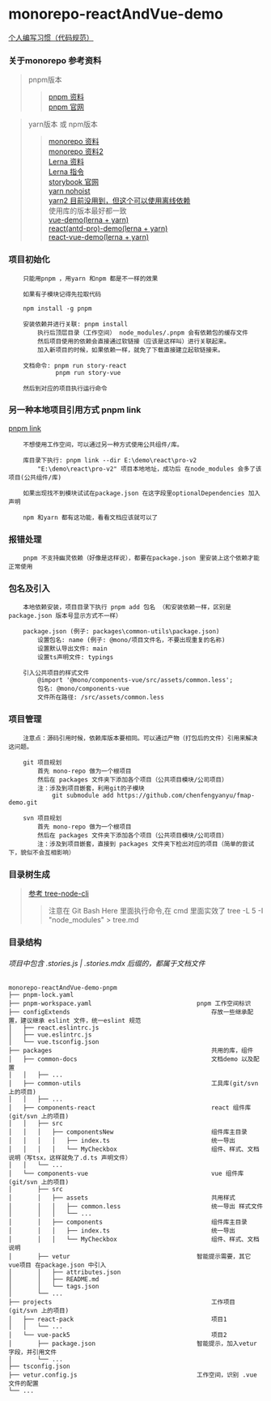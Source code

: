 # monorepo-reactAndVue-demo

[个人编写习惯（代码规范）](./normalize.md)<br>

### 关于monorepo 参考资料
>pnpm版本<br>
>>[pnpm 资料](https://zhuanlan.zhihu.com/p/352437367)<br>
>>[pnpm 官网](https://pnpm.io/zh/)

>yarn版本 或 npm版本<br>
>>[monorepo 资料](https://www.zhihu.com/question/318476028/answer/1895685159)<br>
>>[monorepo 资料2](https://blog.csdn.net/qiwoo_weekly/article/details/115713366)<br>
>>[Lerna 资料](https://segmentfault.com/a/1190000019350611)<br>
>>[Lerna 指令](http://www.febeacon.com/lerna-docs-zh-cn/routes/commands/)<br>
>>[storybook 官网](https://storybook.js.org/)<br>
>>[yarn nohoist](https://classic.yarnpkg.com/blog/2018/02/15/nohoist/)<br>
>>[yarn2 目前没用到，但这个可以使用离线依赖](https://www.yarnpkg.cn/getting-started/install)<br>
>>使用库的版本最好都一致<br>
>>[vue-demo(lerna + yarn)](https://github.com/zkp442910864/monorepo-vue-demo)<br>
>>[react(antd-pro)-demo(lerna + yarn)](https://github.com/zkp442910864/monorepo-react-demo)<br>
>>[react-vue-demo(lerna + yarn)](https://github.com/zkp442910864/monorepo-reactAndVue-demo/tree/lerna+yarn)<br>



### 项目初始化
```
    只能用pnpm ，用yarn 和npm 都是不一样的效果

    如果有子模块记得先拉取代码

    npm install -g pnpm

    安装依赖并进行关联: pnpm install
        执行后顶层目录（工作空间） node_modules/.pnpm 会有依赖包的缓存文件
        然后项目使用的依赖会直接通过软链接（应该是这样叫）进行关联起来。
        加入新项目的时候，如果依赖一样，就免了下载直接建立起软链接来。

    文档命令: pnpm run story-react
             pnpm run story-vue

    然后到对应的项目执行运行命令
```

### 另一种本地项目引用方式 pnpm link
[pnpm link](https://pnpm.io/zh/cli/link)<br>
```
    不想使用工作空间，可以通过另一种方式使用公共组件/库。

    库目录下执行: pnpm link --dir E:\demo\react\pro-v2
        "E:\demo\react\pro-v2" 项目本地地址，成功后 在node_modules 会多了该项目(公共组件/库)

    如果出现找不到模块试试在package.json 在这字段里optionalDependencies 加入声明

    npm 和yarn 都有这功能，看看文档应该就可以了
```

### 报错处理
```
    pnpm 不支持幽灵依赖（好像是这样说），都要在package.json 里安装上这个依赖才能正常使用
```

### 包名及引入
```
    本地依赖安装，项目目录下执行 pnpm add 包名 （和安装依赖一样，区别是package.json 版本号显示方式不一样）

    package.json (例子: packages\common-utils\package.json)
        设置包名: name (例子: @mono/项目文件名，不要出现重复的名称)
        设置默认导出文件: main
        设置ts声明文件: typings

    引入公共项目的样式文件
        @import '@mono/components-vue/src/assets/common.less';
        包名: @mono/components-vue
        文件所在路径: /src/assets/common.less
```

### 项目管理
```
    注意点：源码引用时候，依赖库版本要相同。可以通过产物（打包后的文件）引用来解决这问题。

    git 项目规划
        首先 mono-repo 做为一个根项目
        然后在 packages 文件夹下添加各个项目（公共项目模块/公司项目）
        注：涉及到项目嵌套，利用git的子模块
            git submodule add https://github.com/chenfengyanyu/fmap-demo.git

    svn 项目规划
        首先 mono-repo 做为一个根项目
        然后在 packages 文件夹下添加各个项目（公共项目模块/公司项目）
        注：涉及到项目嵌套，直接到 packages 文件夹下检出对应的项目（简单的尝试下，貌似不会互相影响）
```

### 目录树生成
>[参考 tree-node-cli](https://www.cnblogs.com/wonz/p/13578242.html)
>>注意在 Git Bash Here 里面执行命令,在 cmd 里面实效了
>> tree -L 5 -I "node_modules" > tree.md

### 目录结构
###### 项目中包含 .stories.js | .stories.mdx 后缀的，都属于文档文件
```
monorepo-reactAndVue-demo-pnpm
├── pnpm-lock.yaml
├── pnpm-workspace.yaml                             pnpm 工作空间标识
├── configExtends                                       存放一些继承配置，建议继承 eslint 文件，统一eslint 规范
│   ├── react.eslintrc.js
│   ├── vue.eslintrc.js
│   └── vue.tsconfig.json
├── packages                                            共用的库，组件
│   ├── common-docs                                     文档demo 以及配置
│   │   ├── ...
│   ├── common-utils                                    工具库(git/svn 上的项目)
│   │   ├── ...
│   ├── components-react                                react 组件库(git/svn 上的项目)
│   │   ├── src
│   │   │   ├── componentsNew                           组件库主目录
│   │   │   │   ├── index.ts                            统一导出
│   │   │   │   └── MyCheckbox                          组件、样式、文档说明（写tsx，这样就免了.d.ts 声明文件）
│   │   └── ...
│   └── components-vue                                  vue 组件库(git/svn 上的项目)
│       ├── src
│       │   ├── assets                                  共用样式
│       │   │   ├── common.less                         统一导出 样式文件
│       │   │   └── ...
│       │   ├── components                              组件库主目录
│       │   │   ├── index.ts                            统一导出
│       │   │   └── MyCheckbox                          组件、样式、文档说明
│       ├── vetur                                   智能提示需要，其它 vue项目 在package.json 中引入
│       │   ├── attributes.json
│       │   ├── README.md
│       │   └── tags.json
│       └── ...
├── projects                                            工作项目(git/svn 上的项目)
│   ├── react-pack                                      项目1
│   │   └── ...
│   └── vue-pack5                                       项目2
│       ├── package.json                            智能提示，加入vetur 字段，并引用文件
│       └── ...
├── tsconfig.json
├── vetur.config.js                                 工作空间，识别 .vue 文件的配置
└── ...
```

